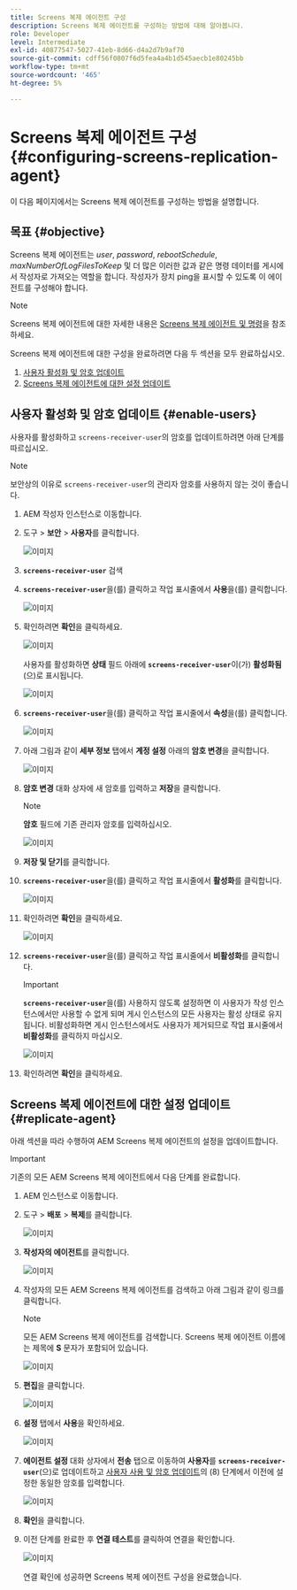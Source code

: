 ```yaml
---
title: Screens 복제 에이전트 구성
description: Screens 복제 에이전트를 구성하는 방법에 대해 알아봅니다.
role: Developer
level: Intermediate
exl-id: 40877547-5027-41eb-8d66-d4a2d7b9af70
source-git-commit: cdff56f0807f6d5fea4a4b1d545aecb1e80245bb
workflow-type: tm+mt
source-wordcount: '465'
ht-degree: 5%

---
```


# Screens 복제 에이전트 구성 {#configuring-screens-replication-agent}

이 다음 페이지에서는 Screens 복제 에이전트를 구성하는 방법을 설명합니다.

## 목표 {#objective}

Screens 복제 에이전트는 *user*, *password*, *rebootSchedule*, *maxNumberOfLogFilesToKeep* 및 더 많은 이러한 값과 같은 명령 데이터를 게시에서 작성자로 가져오는 역할을 합니다. 작성자가 장치 ping을 표시할 수 있도록 이 에이전트를 구성해야 합니다.

>[!NOTE]
>Screens 복제 에이전트에 대한 자세한 내용은 [Screens 복제 에이전트 및 명령](https://experienceleague.adobe.com/en/docs/experience-manager-screens/user-guide/administering/author-publish/author-publish-architecture-overview#screens-replication-agents-and-commands)을 참조하세요.

Screens 복제 에이전트에 대한 구성을 완료하려면 다음 두 섹션을 모두 완료하십시오.

1. [사용자 활성화 및 암호 업데이트](#enable-users)
1. [Screens 복제 에이전트에 대한 설정 업데이트](#replicate-agent)

## 사용자 활성화 및 암호 업데이트 {#enable-users}

사용자를 활성화하고 `screens-receiver-user`의 암호를 업데이트하려면 아래 단계를 따르십시오.

>[!NOTE]
>보안상의 이유로 `screens-receiver-user`의 관리자 암호를 사용하지 않는 것이 좋습니다.

1. AEM 작성자 인스턴스로 이동합니다.

1. 도구 > **보안** > **사용자**&#x200B;를 클릭합니다.

   ![이미지](/help/user-guide/assets/screens-replication/screens-replication1.png)

1. **`screens-receiver-user`** 검색

1. **`screens-receiver-user`**&#x200B;을(를) 클릭하고 작업 표시줄에서 **사용**&#x200B;을(를) 클릭합니다.

   ![이미지](/help/user-guide/assets/screens-replication/screens-replication2.png)

1. 확인하려면 **확인**&#x200B;을 클릭하세요.

   ![이미지](/help/user-guide/assets/screens-replication/screens-replication3.png)

   사용자를 활성화하면 **상태** 필드 아래에 **`screens-receiver-user`**&#x200B;이(가) **활성화됨**(으)로 표시됩니다.

   ![이미지](/help/user-guide/assets/screens-replication/screens-replication4.png)

1. **`screens-receiver-user`**&#x200B;을(를) 클릭하고 작업 표시줄에서 **속성**&#x200B;을(를) 클릭합니다.

   ![이미지](/help/user-guide/assets/screens-replication/screens-replication5.png)

1. 아래 그림과 같이 **세부 정보** 탭에서 **계정 설정** 아래의 **암호 변경**&#x200B;을 클릭합니다.

   ![이미지](/help/user-guide/assets/screens-replication/screens-replication6.png)

1. **암호 변경** 대화 상자에 새 암호를 입력하고 **저장**&#x200B;을 클릭합니다.

   >[!NOTE]
   >**암호** 필드에 기존 관리자 암호를 입력하십시오.

   ![이미지](/help/user-guide/assets/screens-replication/screens-replication7.png)

1. **저장 및 닫기**&#x200B;를 클릭합니다.

1. **`screens-receiver-user`**&#x200B;을(를) 클릭하고 작업 표시줄에서 **활성화**&#x200B;를 클릭합니다.

   ![이미지](/help/user-guide/assets/screens-replication/screens-replication8.png)

1. 확인하려면 **확인**&#x200B;을 클릭하세요.

   ![이미지](/help/user-guide/assets/screens-replication/screens-replication9.png)

1. **`screens-receiver-user`**&#x200B;을(를) 클릭하고 작업 표시줄에서 **비활성화**&#x200B;를 클릭합니다.

   >[!IMPORTANT]
   > **`screens-receiver-user`**&#x200B;을(를) 사용하지 않도록 설정하면 이 사용자가 작성 인스턴스에서만 사용할 수 없게 되며 게시 인스턴스의 모든 사용자는 활성 상태로 유지됩니다. 비활성화하면 게시 인스턴스에서도 사용자가 제거되므로 작업 표시줄에서 **비활성화**&#x200B;를 클릭하지 마십시오.

   ![이미지](/help/user-guide/assets/screens-replication/screens-replication10.png)

1. 확인하려면 **확인**&#x200B;을 클릭하세요.

## Screens 복제 에이전트에 대한 설정 업데이트 {#replicate-agent}

아래 섹션을 따라 수행하여 AEM Screens 복제 에이전트의 설정을 업데이트합니다.

>[!IMPORTANT]
>기존의 모든 AEM Screens 복제 에이전트에서 다음 단계를 완료합니다.

1. AEM 인스턴스로 이동합니다.
1. 도구 > **배포** > **복제**&#x200B;를 클릭합니다.

   ![이미지](/help/user-guide/assets/screens-replication/screens-replication1a.png)

1. **작성자의 에이전트**&#x200B;를 클릭합니다.

   ![이미지](/help/user-guide/assets/screens-replication/screens-replication1b.png)

1. 작성자의 모든 AEM Screens 복제 에이전트를 검색하고 아래 그림과 같이 링크를 클릭합니다.

   >[!NOTE]
   >모든 AEM Screens 복제 에이전트를 검색합니다. Screens 복제 에이전트 이름에는 제목에 **S** 문자가 포함되어 있습니다.

   ![이미지](/help/user-guide/assets/screens-replication/screens-replication1c.png)

1. **편집**&#x200B;을 클릭합니다.

   ![이미지](/help/user-guide/assets/screens-replication/screens-replication1d.png)

1. **설정** 탭에서 **사용**&#x200B;을 확인하세요.

   ![이미지](/help/user-guide/assets/screens-replication/screens-replication1e.png)

1. **에이전트 설정** 대화 상자에서 **전송** 탭으로 이동하여 **사용자**&#x200B;를 **`screens-receiver-user`**(으)로 업데이트하고 [사용자 사용 및 암호 업데이트](#enable-users)의 (8) 단계에서 이전에 설정한 동일한 암호를 입력합니다.

   ![이미지](/help/user-guide/assets/screens-replication/screens-replication1-f.png)

1. **확인**&#x200B;을 클릭합니다.

1. 이전 단계를 완료한 후 **연결 테스트**&#x200B;를 클릭하여 연결을 확인합니다.

   ![이미지](/help/user-guide/assets/screens-replication/screens-replication1g.png)

   연결 확인에 성공하면 Screens 복제 에이전트 구성을 완료했습니다.
